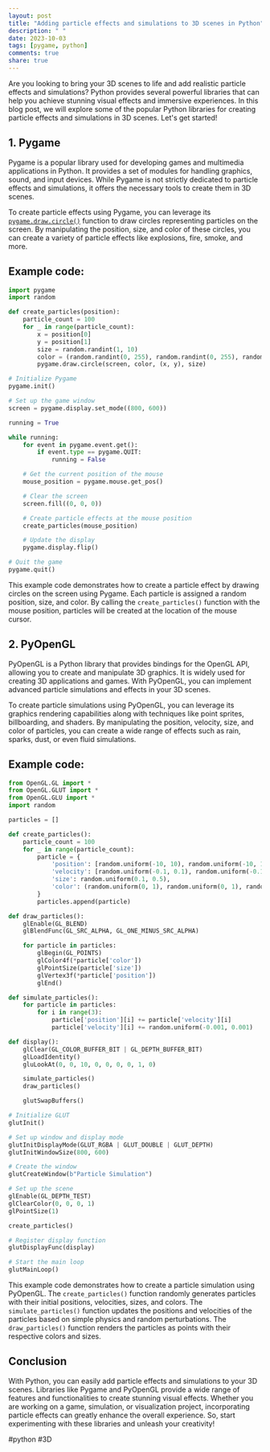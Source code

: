 ```yaml
---
layout: post
title: "Adding particle effects and simulations to 3D scenes in Python"
description: " "
date: 2023-10-03
tags: [pygame, python]
comments: true
share: true
---
```


Are you looking to bring your 3D scenes to life and add realistic particle effects and simulations? Python provides several powerful libraries that can help you achieve stunning visual effects and immersive experiences. In this blog post, we will explore some of the popular Python libraries for creating particle effects and simulations in 3D scenes. Let's get started!

## 1. Pygame

Pygame is a popular library used for developing games and multimedia applications in Python. It provides a set of modules for handling graphics, sound, and input devices. While Pygame is not strictly dedicated to particle effects and simulations, it offers the necessary tools to create them in 3D scenes.

To create particle effects using Pygame, you can leverage its [`pygame.draw.circle()`](https://www.pygame.org/docs/ref/draw.html#pygame.draw.circle) function to draw circles representing particles on the screen. By manipulating the position, size, and color of these circles, you can create a variety of particle effects like explosions, fire, smoke, and more.

## Example code:

```python
import pygame
import random

def create_particles(position):
    particle_count = 100
    for _ in range(particle_count):
        x = position[0]
        y = position[1]
        size = random.randint(1, 10)
        color = (random.randint(0, 255), random.randint(0, 255), random.randint(0, 255))
        pygame.draw.circle(screen, color, (x, y), size)

# Initialize Pygame
pygame.init()

# Set up the game window
screen = pygame.display.set_mode((800, 600))

running = True

while running:
    for event in pygame.event.get():
        if event.type == pygame.QUIT:
            running = False

    # Get the current position of the mouse
    mouse_position = pygame.mouse.get_pos()

    # Clear the screen
    screen.fill((0, 0, 0))

    # Create particle effects at the mouse position
    create_particles(mouse_position)

    # Update the display
    pygame.display.flip()

# Quit the game
pygame.quit()
```

This example code demonstrates how to create a particle effect by drawing circles on the screen using Pygame. Each particle is assigned a random position, size, and color. By calling the `create_particles()` function with the mouse position, particles will be created at the location of the mouse cursor.

## 2. PyOpenGL

PyOpenGL is a Python library that provides bindings for the OpenGL API, allowing you to create and manipulate 3D graphics. It is widely used for creating 3D applications and games. With PyOpenGL, you can implement advanced particle simulations and effects in your 3D scenes.

To create particle simulations using PyOpenGL, you can leverage its graphics rendering capabilities along with techniques like point sprites, billboarding, and shaders. By manipulating the position, velocity, size, and color of particles, you can create a wide range of effects such as rain, sparks, dust, or even fluid simulations.

## Example code:

```python
from OpenGL.GL import *
from OpenGL.GLUT import *
from OpenGL.GLU import *
import random

particles = []

def create_particles():
    particle_count = 100
    for _ in range(particle_count):
        particle = {
            'position': [random.uniform(-10, 10), random.uniform(-10, 10), random.uniform(-10, 10)],
            'velocity': [random.uniform(-0.1, 0.1), random.uniform(-0.1, 0.1), random.uniform(-0.1, 0.1)],
            'size': random.uniform(0.1, 0.5),
            'color': (random.uniform(0, 1), random.uniform(0, 1), random.uniform(0, 1), random.uniform(0.5, 1)),
        }
        particles.append(particle)

def draw_particles():
    glEnable(GL_BLEND)
    glBlendFunc(GL_SRC_ALPHA, GL_ONE_MINUS_SRC_ALPHA)

    for particle in particles:
        glBegin(GL_POINTS)
        glColor4f(*particle['color'])
        glPointSize(particle['size'])
        glVertex3f(*particle['position'])
        glEnd()

def simulate_particles():
    for particle in particles:
        for i in range(3):
            particle['position'][i] += particle['velocity'][i]
            particle['velocity'][i] += random.uniform(-0.001, 0.001)

def display():
    glClear(GL_COLOR_BUFFER_BIT | GL_DEPTH_BUFFER_BIT)
    glLoadIdentity()
    gluLookAt(0, 0, 10, 0, 0, 0, 0, 1, 0)

    simulate_particles()
    draw_particles()

    glutSwapBuffers()

# Initialize GLUT
glutInit()

# Set up window and display mode
glutInitDisplayMode(GLUT_RGBA | GLUT_DOUBLE | GLUT_DEPTH)
glutInitWindowSize(800, 600)

# Create the window
glutCreateWindow(b"Particle Simulation")

# Set up the scene
glEnable(GL_DEPTH_TEST)
glClearColor(0, 0, 0, 1)
glPointSize(1)

create_particles()

# Register display function
glutDisplayFunc(display)

# Start the main loop
glutMainLoop()
```

This example code demonstrates how to create a particle simulation using PyOpenGL. The `create_particles()` function randomly generates particles with their initial positions, velocities, sizes, and colors. The `simulate_particles()` function updates the positions and velocities of the particles based on simple physics and random perturbations. The `draw_particles()` function renders the particles as points with their respective colors and sizes.

## Conclusion

With Python, you can easily add particle effects and simulations to your 3D scenes. Libraries like Pygame and PyOpenGL provide a wide range of features and functionalities to create stunning visual effects. Whether you are working on a game, simulation, or visualization project, incorporating particle effects can greatly enhance the overall experience. So, start experimenting with these libraries and unleash your creativity!

\#python #3D